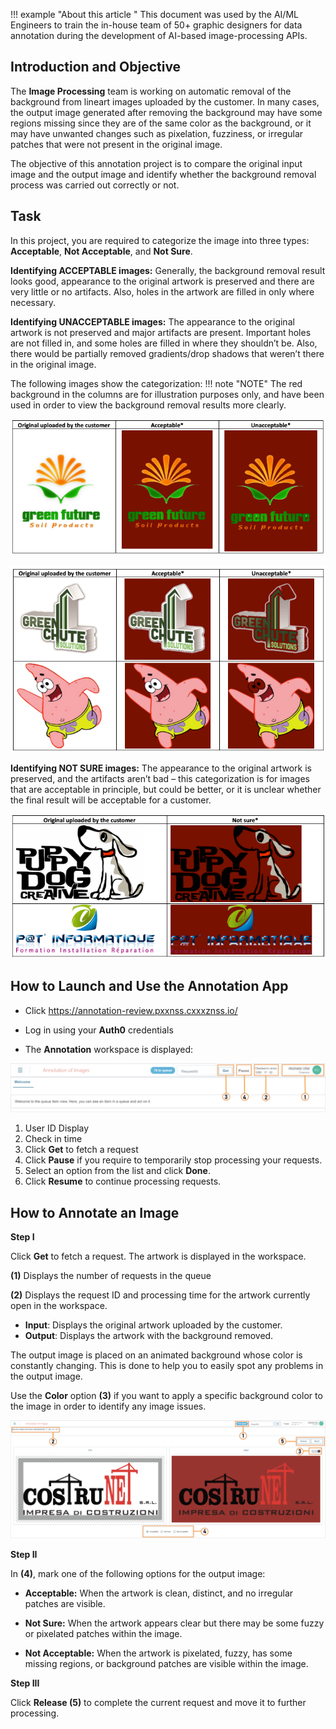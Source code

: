 !!! example "About this article "
    This document was used by the AI/ML Engineers to train the in-house team of 50+ graphic designers for data annotation during the development of AI-based image-processing APIs.

## Introduction and Objective
The **Image Processing** team is working on automatic removal of the background from lineart images uploaded by the customer. In many cases, the output image generated after removing the background may have some regions missing since they are of the same color as the background, or it may have unwanted changes such as pixelation, fuzziness, or irregular patches that were not present in the original image. 

The objective of this annotation project is to compare the original input image and the output image and identify whether the background removal process was carried out correctly or not.

## Task

In this project, you are required to categorize the image into three types: **Acceptable**, **Not Acceptable**, and **Not Sure**.    

**Identifying ACCEPTABLE images:** Generally, the background removal result looks good, appearance to the original artwork is preserved and there are very little or no artifacts. Also, holes in the artwork are filled in only where necessary.    

**Identifying UNACCEPTABLE images:** The appearance to the original artwork is not preserved and major artifacts are present. Important holes are not filled in, and some holes are filled in where they shouldn’t be. Also, there would be partially removed gradients/drop shadows that weren’t there in the original image.

The following images show the categorization:
!!! note "NOTE"
    The red background in the columns are for illustration purposes only, and have been used in order to view the background removal results more clearly.

![example 1](../assets/ann-1.png)

![example 2](../assets/ann-2.png)

**Identifying NOT SURE images:** The appearance to the original artwork is preserved, and the artifacts aren’t bad – this categorization is for images that are acceptable in principle, but could be better, or it is unclear whether the final result will be acceptable for a customer.   

![example 3](../assets/ann-3.png)

## How to Launch and Use the Annotation App
* Click https://annotation-review.pxxnss.cxxxznss.io/ 

* Log in using your **Auth0** credentials

* The **Annotation** workspace is displayed:   

![annotation app](../assets/ann-4.png)

1. User ID Display
2. Check in time
3. Click **Get** to fetch a request
4. Click **Pause** if you require to temporarily stop processing your requests. 
5. Select an option from the list and click **Done**. 
6. Click **Resume** to continue processing requests.

## How to Annotate an Image

**Step I**

Click **Get** to fetch a request. The artwork is displayed in the workspace.    

**(1)** Displays the number of requests in the queue    

**(2)** Displays the request ID and processing time for the artwork currently open in the workspace.    

* **Input**: Displays the original artwork uploaded by the customer.    
* **Output**: Displays the artwork with the background removed.    

The output image is placed on an animated background whose color is constantly changing. This is done to help you to easily spot any problems in the output image. 

Use the **Color** option **(3)** if you want to apply a specific background color to the image in order to identify any image issues. 

![annotation app](../assets/ann-5.png)

**Step II**

In **(4)**, mark one of the following options for the output image:

- **Acceptable:** When the artwork is clean, distinct, and no irregular patches are visible.

- **Not Sure:** When the artwork appears clear but there may be some fuzzy or pixelated patches within the image. 

- **Not Acceptable:** When the artwork is pixelated, fuzzy, has some missing regions, or background patches are visible within the image.

**Step III**

Click **Release (5)** to complete the current request and move it to further processing.